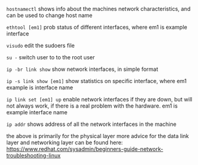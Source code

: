 `hostnamectl`
shows info about the machines network characteristics, and can be used to change host name

`ethtool [em1]`
prob status of different interfaces, where em1 is example interface

`visudo`
edit the sudoers file

`su -`
switch user to to the root user

`ip -br link show`
show network interfaces, in simple format

`ip -s link show [em1]`
show statistics on specific interface, where em1 example is interface name

`ip link set [em1] up`
enable network interfaces if they are down, but will not always work, if there is a real problem with the hardware. em1 is example interface name

`ip addr`
shows address of all the network interfaces in the machine

the above is primarily for the physical layer
more advice for the data link layer and networking layer can be found here:
https://www.redhat.com/sysadmin/beginners-guide-network-troubleshooting-linux